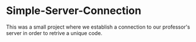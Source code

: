 # Simple-Server-Connection
This was a small project where we establish a connection to our professor's server in order to retrive a unique code. 
